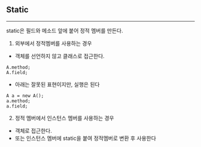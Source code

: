 ## Static
---
static은 필드와 메소드 앞에 붙어 정적 멤버를 만든다.

1. 외부에서 정적멤버를 사용하는 경우
*  객체를 선언하지 않고 클래스로 접근한다.
```
A.method;
A.field;
```
* 아래는 잘못된 표현이지만, 실행은 된다
```
A a = new A();
a.method;
a.field;
```

2. 정적 멤버에서 인스턴스 멤버를 사용하는 경우
* 객체로 접근한다.
* 또는 인스턴스 멤버에 static을 붙여 정적멤버로 변환 후 사용한다

